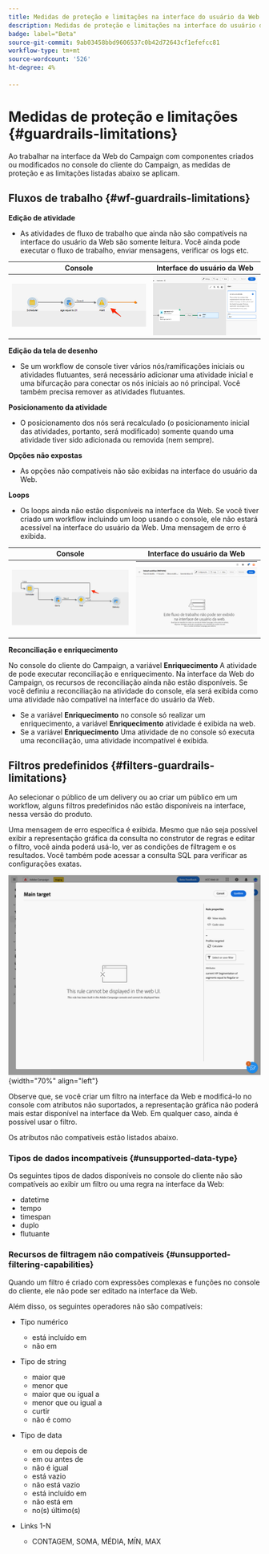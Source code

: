 ```yaml
---
title: Medidas de proteção e limitações na interface do usuário da Web do Campaign
description: Medidas de proteção e limitações na interface do usuário da Web do Campaign
badge: label="Beta"
source-git-commit: 9ab03458bbd9606537c0b42d72643cf1efefcc81
workflow-type: tm+mt
source-wordcount: '526'
ht-degree: 4%

---
```



# Medidas de proteção e limitações {#guardrails-limitations}

Ao trabalhar na interface da Web do Campaign com componentes criados ou modificados no console do cliente do Campaign, as medidas de proteção e as limitações listadas abaixo se aplicam.

## Fluxos de trabalho {#wf-guardrails-limitations}

**Edição de atividade**

* As atividades de fluxo de trabalho que ainda não são compatíveis na interface do usuário da Web são somente leitura. Você ainda pode executar o fluxo de trabalho, enviar mensagens, verificar os logs etc.

| Console | Interface do usuário da Web |
| --- | --- |
| ![](assets/limitations-activities-console.png) | ![](assets/limitations-activities-web.png) |

**Edição da tela de desenho**

* Se um workflow de console tiver vários nós/ramificações iniciais ou atividades flutuantes, será necessário adicionar uma atividade inicial e uma bifurcação para conectar os nós iniciais ao nó principal. Você também precisa remover as atividades flutuantes.

**Posicionamento da atividade**

* O posicionamento dos nós será recalculado (o posicionamento inicial das atividades, portanto, será modificado) somente quando uma atividade tiver sido adicionada ou removida (nem sempre).

**Opções não expostas**

* As opções não compatíveis não são exibidas na interface do usuário da Web.

**Loops**

* Os loops ainda não estão disponíveis na interface da Web. Se você tiver criado um workflow incluindo um loop usando o console, ele não estará acessível na interface do usuário da Web. Uma mensagem de erro é exibida.

| Console | Interface do usuário da Web |
| --- | --- |
| ![](assets/limitations-loops-console.png) | ![](assets/limitations-loops-web.png) |

**Reconciliação e enriquecimento**

No console do cliente do Campaign, a variável **Enriquecimento** A atividade de pode executar reconciliação e enriquecimento. Na interface da Web do Campaign, os recursos de reconciliação ainda não estão disponíveis. Se você definiu a reconciliação na atividade do console, ela será exibida como uma atividade não compatível na interface do usuário da Web.

* Se a variável **Enriquecimento** no console só realizar um enriquecimento, a variável **Enriquecimento** atividade é exibida na web.
* Se a variável **Enriquecimento** Uma atividade de no console só executa uma reconciliação, uma atividade incompatível é exibida.

## Filtros predefinidos {#filters-guardrails-limitations}

Ao selecionar o público de um delivery ou ao criar um público em um workflow, alguns filtros predefinidos não estão disponíveis na interface, nessa versão do produto.

Uma mensagem de erro específica é exibida. Mesmo que não seja possível exibir a representação gráfica da consulta no construtor de regras e editar o filtro, você ainda poderá usá-lo, ver as condições de filtragem e os resultados. Você também pode acessar a consulta SQL para verificar as configurações exatas.

![](assets/filter-unavailable.png){width="70%" align="left"}


Observe que, se você criar um filtro na interface da Web e modificá-lo no console com atributos não suportados, a representação gráfica não poderá mais estar disponível na interface da Web. Em qualquer caso, ainda é possível usar o filtro.

Os atributos não compatíveis estão listados abaixo.

### Tipos de dados incompatíveis {#unsupported-data-type}

Os seguintes tipos de dados disponíveis no console do cliente não são compatíveis ao exibir um filtro ou uma regra na interface da Web:

* datetime
* tempo
* timespan
* duplo
* flutuante

### Recursos de filtragem não compatíveis {#unsupported-filtering-capabilities}

Quando um filtro é criado com expressões complexas e funções no console do cliente, ele não pode ser editado na interface da Web.

Além disso, os seguintes operadores não são compatíveis:

* Tipo numérico
   * está incluído em
   * não em

* Tipo de string
   * maior que
   * menor que
   * maior que ou igual a
   * menor que ou igual a
   * curtir
   * não é como

* Tipo de data
   * em ou depois de
   * em ou antes de
   * não é igual
   * está vazio
   * não está vazio
   * está incluído em
   * não está em
   * no(s) último(s)

* Links 1-N
   * CONTAGEM, SOMA, MÉDIA, MÍN, MAX